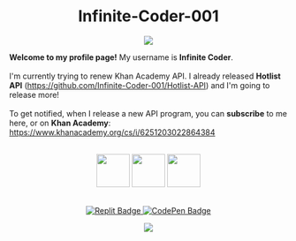 <h1 align="center">Infinite-Coder-001</h1>

<p align="center">
  <!--<img src = "http://github-readme-streak-stats.herokuapp.com?user=Infinite-Coder-001&theme=transparent&background=000000">-->
  <img src = "https://github-readme-stats.vercel.app/api?username=Infinite-Coder-001&hide_border=true&theme=transparent&show_icons=true">
</p>

<!--
[![GitHub Streak](https://streak-stats.demolab.com?user=Infinite-Coder-001&theme=vue&hide_border=true)](https://git.io/streak-stats)
-->
  
<!--
**Infinite-Coder-001/Infinite-Coder-001** is a ✨ _special_ ✨ repository because its `README.md` (this file) appears on your GitHub profile.

Here are some ideas to get you started:

- 🔭 I’m currently working on ...
- 🌱 I’m currently learning ...
- 👯 I’m looking to collaborate on ...
- 🤔 I’m looking for help with ...
- 💬 Ask me about ...
- 📫 How to reach me: ...
- 😄 Pronouns: ...
- ⚡ Fun fact: ...
-->

**Welcome to my profile page!** My username is **Infinite Coder**. <br><br>
I'm currently trying to renew Khan Academy API. I already released **Hotlist API** (https://github.com/Infinite-Coder-001/Hotlist-API) and I'm going to release more! <br><br>
To get notified, when I release a new API program, you can **subscribe** to me here, or on **Khan Academy**: <br>
https://www.khanacademy.org/cs/i/6251203022864384<br><br>

<div align="center">
  <img src = "https://encrypted-tbn0.gstatic.com/images?q=tbn:ANd9GcQ4j3e6xR-AluYrXGgHPly-wL60wdfeBORToCdREDZ0zfjBG8uaJcBmoPqEIw2YN4NcrCQ&usqp=CAU" height = "60">
  <img src = "https://cdn3.iconfinder.com/data/icons/logos-and-brands-adobe/512/267_Python-512.png" height = "60">
  <img src = "https://seekicon.com/free-icon-download/arduino_2.svg" height = "60">
</div><br>

<p align = "center">
  <a href="https://replit.com/@Markus1234">
    <img src="https://img.shields.io/badge/Replit-darkslateblue?style=for-the-badge&logo=replit&logoColor=white" alt="Replit Badge"/>
  </a>
  <a href="https://codepen.io/Markus1234">
    <img src="https://img.shields.io/badge/CodePen-black?style=for-the-badge&logo=codepen&logoColor=white" alt="CodePen Badge"/>
  </a>
</p>

<p align = "center"><img src = "https://komarev.com/ghpvc/?username=Infinite-Coder-001&label=Profile+views&style=flat"></p>
